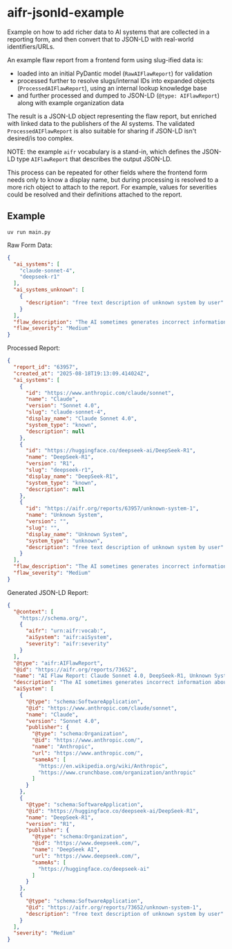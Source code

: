 # aifr-jsonld-example

Example on how to add richer data to AI systems that are collected in a reporting form, and then convert that to JSON-LD with real-world identifiers/URLs.

An example flaw report from a frontend form using slug-ified data is:
* loaded into an initial PyDantic model (`RawAIFlawReport`) for validation
* processed further to resolve slugs/internal IDs into expanded objects (`ProcessedAIFlawReport`), using an internal lookup knowledge base
* and further processed and dumped to JSON-LD (`@type: AIFlawReport`) along with example organization data

The result is a JSON-LD object representing the flaw report, but enriched with linked data to the publishers of the AI systems. The validated `ProcessedAIFlawReport` is also suitable for sharing if JSON-LD isn't desired/is too complex.

NOTE: the example `aifr` vocabulary is a stand-in, which defines the JSON-LD type `AIFlawReport` that describes the output JSON-LD.

This process can be repeated for other fields where the frontend form needs only to know a display name, but during processing is resolved to a more rich object to attach to the report. For example, values for severities could be resolved and their definitions attached to the report.


## Example

```shell
uv run main.py
```

Raw Form Data:
```json
{
  "ai_systems": [
    "claude-sonnet-4",
    "deepseek-r1"
  ],
  "ai_systems_unknown": [
    {
      "description": "free text description of unknown system by user"
    }
  ],
  "flaw_description": "The AI sometimes generates incorrect information about recent events.",
  "flaw_severity": "Medium"
}
```

Processed Report:
```json
{
  "report_id": "63957",
  "created_at": "2025-08-18T19:13:09.414024Z",
  "ai_systems": [
    {
      "id": "https://www.anthropic.com/claude/sonnet",
      "name": "Claude",
      "version": "Sonnet 4.0",
      "slug": "claude-sonnet-4",
      "display_name": "Claude Sonnet 4.0",
      "system_type": "known",
      "description": null
    },
    {
      "id": "https://huggingface.co/deepseek-ai/DeepSeek-R1",
      "name": "DeepSeek-R1",
      "version": "R1",
      "slug": "deepseek-r1",
      "display_name": "DeepSeek-R1",
      "system_type": "known",
      "description": null
    },
    {
      "id": "https://aifr.org/reports/63957/unknown-system-1",
      "name": "Unknown System",
      "version": "",
      "slug": "",
      "display_name": "Unknown System",
      "system_type": "unknown",
      "description": "free text description of unknown system by user"
    }
  ],
  "flaw_description": "The AI sometimes generates incorrect information about recent events.",
  "flaw_severity": "Medium"
}
```

Generated JSON-LD Report:
```json
{
  "@context": [
    "https://schema.org/",
    {
      "aifr": "urn:aifr:vocab:",
      "aiSystem": "aifr:aiSystem",
      "severity": "aifr:severity"
    }
  ],
  "@type": "aifr:AIFlawReport",
  "@id": "https://aifr.org/reports/73652",
  "name": "AI Flaw Report: Claude Sonnet 4.0, DeepSeek-R1, Unknown System",
  "description": "The AI sometimes generates incorrect information about recent events.",
  "aiSystem": [
    {
      "@type": "schema:SoftwareApplication",
      "@id": "https://www.anthropic.com/claude/sonnet",
      "name": "Claude",
      "version": "Sonnet 4.0",
      "publisher": {
        "@type": "schema:Organization",
        "@id": "https://www.anthropic.com/",
        "name": "Anthropic",
        "url": "https://www.anthropic.com/",
        "sameAs": [
          "https://en.wikipedia.org/wiki/Anthropic",
          "https://www.crunchbase.com/organization/anthropic"
        ]
      }
    },
    {
      "@type": "schema:SoftwareApplication",
      "@id": "https://huggingface.co/deepseek-ai/DeepSeek-R1",
      "name": "DeepSeek-R1",
      "version": "R1",
      "publisher": {
        "@type": "schema:Organization",
        "@id": "https://www.deepseek.com/",
        "name": "DeepSeek AI",
        "url": "https://www.deepseek.com/",
        "sameAs": [
          "https://huggingface.co/deepseek-ai"
        ]
      }
    },
    {
      "@type": "schema:SoftwareApplication",
      "@id": "https://aifr.org/reports/73652/unknown-system-1",
      "description": "free text description of unknown system by user"
    }
  ],
  "severity": "Medium"
}
```